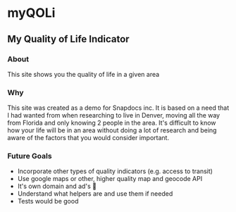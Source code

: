 # myQOLi
## My Quality of Life Indicator

### About
This site shows you the quality of life in a given area

### Why
This site was created as a demo for Snapdocs inc. It is based on a need that I had wanted from when researching to live in Denver, moving all the way from Florida and only knowing 2 people in the area. It's difficult to know how your life will be in an area without doing a lot of research and being aware of the factors that you would consider important.


### Future Goals
- Incorporate other types of quality indicators (e.g. access to transit)
- Use google maps or other, higher quality map and geocode API
- It's own domain and ad's 🤔
- Understand what helpers are and use them if needed
- Tests would be good
